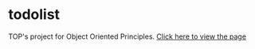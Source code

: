 # todolist
TOP's project for Object Oriented Principles. <a href="https://hollyefig.github.io/todolist/">Click here to view the page</a>
